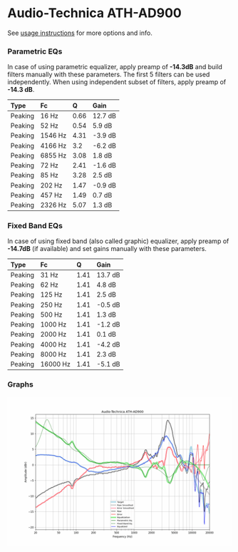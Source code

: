 # Audio-Technica ATH-AD900
See [usage instructions](https://github.com/jaakkopasanen/AutoEq#usage) for more options and info.

### Parametric EQs
In case of using parametric equalizer, apply preamp of **-14.3dB** and build filters manually
with these parameters. The first 5 filters can be used independently.
When using independent subset of filters, apply preamp of **-14.3 dB**.

| Type    | Fc      |    Q | Gain    |
|:--------|:--------|:-----|:--------|
| Peaking | 16 Hz   | 0.66 | 12.7 dB |
| Peaking | 52 Hz   | 0.54 | 5.9 dB  |
| Peaking | 1546 Hz | 4.31 | -3.9 dB |
| Peaking | 4166 Hz | 3.2  | -6.2 dB |
| Peaking | 6855 Hz | 3.08 | 1.8 dB  |
| Peaking | 72 Hz   | 2.41 | -1.6 dB |
| Peaking | 85 Hz   | 3.28 | 2.5 dB  |
| Peaking | 202 Hz  | 1.47 | -0.9 dB |
| Peaking | 457 Hz  | 1.49 | 0.7 dB  |
| Peaking | 2326 Hz | 5.07 | 1.3 dB  |

### Fixed Band EQs
In case of using fixed band (also called graphic) equalizer, apply preamp of **-14.7dB**
(if available) and set gains manually with these parameters.

| Type    | Fc       |    Q | Gain    |
|:--------|:---------|:-----|:--------|
| Peaking | 31 Hz    | 1.41 | 13.7 dB |
| Peaking | 62 Hz    | 1.41 | 4.8 dB  |
| Peaking | 125 Hz   | 1.41 | 2.5 dB  |
| Peaking | 250 Hz   | 1.41 | -0.5 dB |
| Peaking | 500 Hz   | 1.41 | 1.3 dB  |
| Peaking | 1000 Hz  | 1.41 | -1.2 dB |
| Peaking | 2000 Hz  | 1.41 | 0.1 dB  |
| Peaking | 4000 Hz  | 1.41 | -4.2 dB |
| Peaking | 8000 Hz  | 1.41 | 2.3 dB  |
| Peaking | 16000 Hz | 1.41 | -5.1 dB |

### Graphs
![](./Audio-Technica%20ATH-AD900.png)